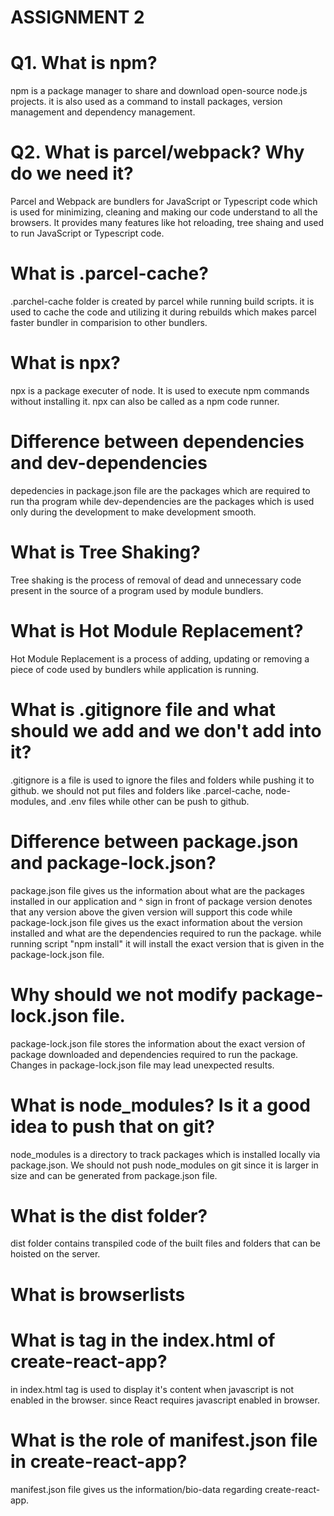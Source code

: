 # ASSIGNMENT 2

# Q1. What is npm?
npm is a package manager to share and download open-source node.js projects. it is also used as a command to install packages, version management and dependency management.

# Q2. What is parcel/webpack? Why do we need it?
Parcel and Webpack are bundlers for JavaScript or Typescript code which is used for minimizing, cleaning and making our code understand to all the browsers. It provides many features like hot reloading, tree shaing and used to run JavaScript or Typescript code.

# What is .parcel-cache?
.parchel-cache folder is created by parcel while running build scripts. it is used to cache the code and utilizing it during rebuilds which makes parcel faster bundler in comparision to other bundlers.

# What is npx?
npx is a package executer of node. It is used to execute npm commands without installing it. npx can also be called as a npm code runner.

# Difference between dependencies and dev-dependencies
depedencies in package.json file are the packages which are required to run tha program while dev-dependencies are the packages which is used only during the development to make development smooth.

# What is Tree Shaking?
Tree shaking is the process of removal of dead and unnecessary code present in the source of a program used by module bundlers.

# What is Hot Module Replacement?
Hot Module Replacement is a process of adding, updating or removing a piece of code used by bundlers while application is running.

# What is .gitignore file and what should we add and we don't add into it?
.gitignore is a file is used to ignore the files and folders while pushing it to github. we should not put files and folders like .parcel-cache, node-modules, and .env files while other can be push to github.

# Difference between package.json and package-lock.json?
package.json file gives us the information about what are the packages installed in our application and ^ sign in front of package version denotes that any version above the given version will support this code while package-lock.json file gives us the exact information about the version installed and what are the dependencies required to run the package. while running script "npm install" it will install the exact version that is given in the package-lock.json file.

# Why should we not modify package-lock.json file.
package-lock.json file stores the information about the exact version of package downloaded and dependencies required to run the package. Changes in package-lock.json file may lead unexpected results.

# What is node_modules? Is it a good idea to push that on git?
node_modules is a directory to track packages which is installed locally via package.json. We should not push node_modules on git since it is larger in size and can be generated from package.json file.

# What is the dist folder?
dist folder contains transpiled code of the built files and folders that can be hoisted on the server.

# What is browserlists

# What is <noscript> tag in the index.html of create-react-app?
<noscript> in index.html tag is used to display it's content when javascript is not enabled in the browser. since React requires javascript enabled in browser.


# What is the role of manifest.json file in create-react-app?
manifest.json file gives us the information/bio-data regarding create-react-app.